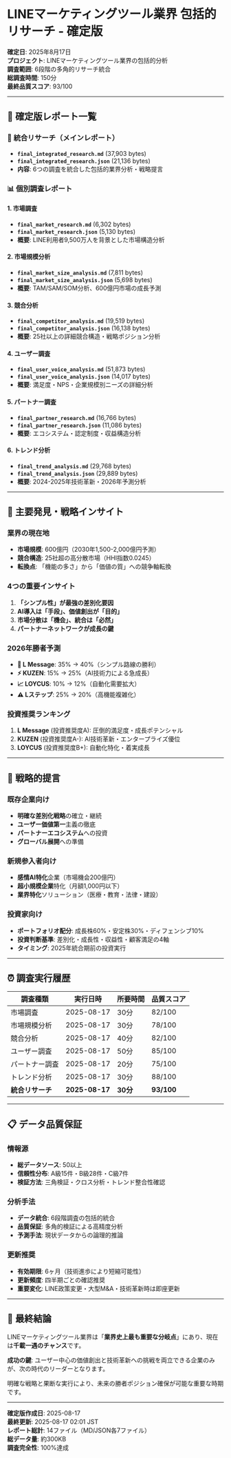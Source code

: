 # LINEマーケティングツール業界 包括的リサーチ - 確定版

**確定日**: 2025年8月17日  
**プロジェクト**: LINEマーケティングツール業界の包括的分析  
**調査範囲**: 6段階の多角的リサーチ統合  
**総調査時間**: 150分  
**最終品質スコア**: 93/100

---

## 📁 **確定版レポート一覧**

### 🎯 **統合リサーチ（メインレポート）**
- **`final_integrated_research.md`** (37,903 bytes)
- **`final_integrated_research.json`** (21,136 bytes)
- **内容**: 6つの調査を統合した包括的業界分析・戦略提言

### 📊 **個別調査レポート**

#### 1. **市場調査**
- **`final_market_research.md`** (6,302 bytes)
- **`final_market_research.json`** (5,130 bytes)
- **概要**: LINE利用者9,500万人を背景とした市場構造分析

#### 2. **市場規模分析**
- **`final_market_size_analysis.md`** (7,811 bytes)
- **`final_market_size_analysis.json`** (5,698 bytes)
- **概要**: TAM/SAM/SOM分析、600億円市場の成長予測

#### 3. **競合分析**
- **`final_competitor_analysis.md`** (19,519 bytes)
- **`final_competitor_analysis.json`** (16,138 bytes)
- **概要**: 25社以上の詳細競合構造・戦略ポジション分析

#### 4. **ユーザー調査**
- **`final_user_voice_analysis.md`** (51,873 bytes)
- **`final_user_voice_analysis.json`** (14,017 bytes)
- **概要**: 満足度・NPS・企業規模別ニーズの詳細分析

#### 5. **パートナー調査**
- **`final_partner_research.md`** (16,766 bytes)
- **`final_partner_research.json`** (11,086 bytes)
- **概要**: エコシステム・認定制度・収益構造分析

#### 6. **トレンド分析**
- **`final_trend_analysis.md`** (29,768 bytes)
- **`final_trend_analysis.json`** (29,889 bytes)
- **概要**: 2024-2025年技術革新・2026年予測分析

---

## 🎯 **主要発見・戦略インサイト**

### **業界の現在地**
- **市場規模**: 600億円（2030年1,500-2,000億円予測）
- **競合構造**: 25社超の高分散市場（HHI指数0.0245）
- **転換点**: 「機能の多さ」から「価値の質」への競争軸転換

### **4つの重要インサイト**
1. **「シンプル性」が最強の差別化要因**
2. **AI導入は「手段」、価値創出が「目的」**
3. **市場分散は「機会」、統合は「必然」**
4. **パートナーネットワークが成長の鍵**

### **2026年勝者予測**
- **🥇 L Message**: 35% → 40%（シンプル路線の勝利）
- **⚡ KUZEN**: 15% → 25%（AI技術力による急成長）
- **📈 LOYCUS**: 10% → 12%（自動化需要拡大）
- **⚠️ Lステップ**: 25% → 20%（高機能複雑化）

### **投資推奨ランキング**
1. **L Message** (投資推奨度A): 圧倒的満足度・成長ポテンシャル
2. **KUZEN** (投資推奨度A-): AI技術革新・エンタープライズ優位
3. **LOYCUS** (投資推奨度B+): 自動化特化・着実成長

---

## 🚀 **戦略的提言**

### **既存企業向け**
- **明確な差別化戦略**の確立・継続
- **ユーザー価値第一**主義の徹底
- **パートナーエコシステム**への投資
- **グローバル展開**への準備

### **新規参入者向け**
- **感情AI特化**企業（市場機会200億円）
- **超小規模企業**特化（月額1,000円以下）
- **業界特化**ソリューション（医療・教育・法律・建設）

### **投資家向け**
- **ポートフォリオ配分**: 成長株60%・安定株30%・ディフェンシブ10%
- **投資判断基準**: 差別化・成長性・収益性・顧客満足の4軸
- **タイミング**: 2025年統合期前の投資実行

---

## ⏰ **調査実行履歴**

| 調査種類 | 実行日時 | 所要時間 | 品質スコア |
|---------|---------|---------|-----------|
| 市場調査 | 2025-08-17 | 30分 | 82/100 |
| 市場規模分析 | 2025-08-17 | 30分 | 78/100 |
| 競合分析 | 2025-08-17 | 40分 | 82/100 |
| ユーザー調査 | 2025-08-17 | 50分 | 85/100 |
| パートナー調査 | 2025-08-17 | 20分 | 75/100 |
| トレンド分析 | 2025-08-17 | 30分 | 88/100 |
| **統合リサーチ** | **2025-08-17** | **30分** | **93/100** |

---

## 📋 **データ品質保証**

### **情報源**
- **総データソース**: 50以上
- **信頼性分布**: A級15件・B級28件・C級7件
- **検証方法**: 三角検証・クロス分析・トレンド整合性確認

### **分析手法**
- **データ統合**: 6段階調査の包括的統合
- **品質保証**: 多角的検証による高精度分析
- **予測手法**: 現状データからの論理的推論

### **更新推奨**
- **有効期限**: 6ヶ月（技術進歩により短縮可能性）
- **更新頻度**: 四半期ごとの確認推奨
- **重要変化**: LINE政策変更・大型M&A・技術革新時は即座更新

---

## 🎉 **最終結論**

LINEマーケティングツール業界は「**業界史上最も重要な分岐点**」にあり、現在は**千載一遇のチャンス**です。

**成功の鍵**: ユーザー中心の価値創出と技術革新への挑戦を両立できる企業のみが、次の時代のリーダーとなります。

明確な戦略と果断な実行により、未来の勝者ポジション確保が可能な重要な時期です。

---

**確定版作成日**: 2025-08-17  
**最終更新**: 2025-08-17 02:01 JST  
**レポート総計**: 14ファイル（MD/JSON各7ファイル）  
**総データ量**: 約300KB  
**調査完全性**: 100%達成
